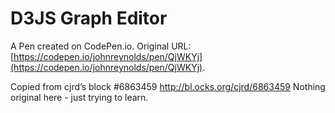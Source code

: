 # D3JS Graph Editor

A Pen created on CodePen.io. Original URL: [https://codepen.io/johnreynolds/pen/QjWKYj](https://codepen.io/johnreynolds/pen/QjWKYj).

Copied from cjrd’s block #6863459
http://bl.ocks.org/cjrd/6863459
Nothing original here - just trying to learn.
